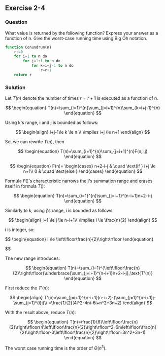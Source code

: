 ## Exercise 2-4
### Question
What value is returned by the following function? Express your answer as a function of n. Give the worst-case running time using Big Oh notation.

```sql
function Conundrum(n)
    r:=0
    for i=1 to n do
        for j=1+1 to n do
            for k=i+j-1 to n do
                r=r+1
    return r
```

### Solution

Let $T(n)$ denote the number of times $r=r+1$ is executed as a function of n.

$$
\begin{equation}
T(n)=\sum_{i=1}^{n}\sum_{j=i+1}^{n}\sum_{k=i+j-1}^{n}
\end{equation}
$$

Using k's range, i and j is bounded as follows:

$$
\begin{align}
i+j-1\le k \le n \\
\implies i+j \le n+1
\end{align}
$$

So, we can rewrite $T(n)$, then

$$
\begin{equation}
T(n)=\sum_{i=1}^{n}\sum_{j=i+1}^{n}F(n,i,j)
\end{equation}
$$

$$
\begin{equation}
F(n)=
\begin{cases}
    n+2-i-j & \quad \text{if } i+j \le n+1\\
    0  & \quad \text{else }
  \end{cases}
\end{equation}
$$

Formula $F()$'s characteristic narrows the j's summation range and erases itself in formula $T()$:

$$
\begin{equation}
T(n)=\sum_{i=1}^{n}\sum_{j=i+1}^{n-i+1}n+2-i-j
\end{equation}
$$

Similarly to k, using j's range, i is bounded as follows:

$$
\begin{align}
i+1 \le j \le n-i+1\\
\implies i \le \frac{n}{2}
\end{align}
$$

i is integer, so:

$$
\begin{equation}
i \le \left\lfloor\frac{n}{2}\right\rfloor
\end{equation}

$$

The new range introduces:

$$
\begin{equation}
T(n)=\sum_{i=1}^{\left\lfloor\frac{n}{2}\right\rfloor}\underbrace{\sum_{j=i+1}^{n-i+1}n+2-i-j}_\text{T'(n)}
\end{equation}
$$

First reduce the $T'(n)$:

$$
\begin{align}
T'(n)=\sum_{j=i+1}^{n-i+1}(n-i+2)-(\sum_{j=1}^{n-i+1}j-\sum_{j=1}^{i}j)\\
=\frac{1}{2}(4i^2-4ni-6i+n^2+3n+2)
\end{align}
$$

With the result above, reduce $T(n)$:

$$
\begin{equation}
T(n)=\frac{1}{6}\left\lfloor\frac{n}{2}\right\rfloor(4\left\lfloor\frac{n}{2}\right\rfloor^2-6n\left\lfloor\frac{n}{2}\right\rfloor-3\left\lfloor\frac{n}{2}\right\rfloor+3n^2+3n-1)
\end{equation}
$$

The worst case running time is the order of $\Theta(n^3)$.